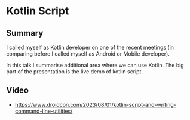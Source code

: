 # Kotlin Script

## Summary

I called myself as Kotlin developer on one of the recent meetings (in comparing before I called myself as Android or
Mobile developer).

In this talk I summarise additional area where we can use Kotlin. The big part of the presentation is the live demo of
kotlin script.

## Video

* https://www.droidcon.com/2023/08/01/kotlin-script-and-writing-command-line-utilities/
